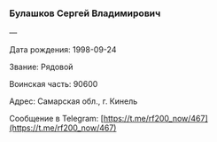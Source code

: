 ### Булашков Сергей Владимирович

—

Дата рождения: 1998-09-24

Звание: Рядовой

Воинская часть: 90600

Адрес: Самарская обл., г. Кинель

Сообщение в Telegram: [https://t.me/rf200_now/467](https://t.me/rf200_now/467)
